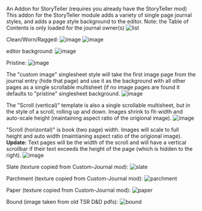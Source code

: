 An Addon for StoryTeller
(requires you already have the StoryTeller mod)
This addon for the StoryTeller module adds a variety of single page journal styles, and adds a page style background to the editor.
Note: the Table of Contents is only loaded for the journal owner(s)
![list](https://github.com/user-attachments/assets/cc32f876-1361-48a4-be55-47b2ddfe7d6d)

Clean/Worn/Ragged:
![image](https://github.com/Benjaneer/storyteller-addon-singlesheet/assets/9536408/6bd42d08-ac93-4454-ae5d-eef952392651)
![image](https://github.com/Benjaneer/storyteller-addon-singlesheet/assets/9536408/01ad000d-cc09-44ae-8d2e-8b27d3ad8955)

editor background:
![image](https://github.com/Benjaneer/storyteller-addon-singlesheet/assets/9536408/8c9f512f-043b-40ac-9102-fcbe1c899a5b)

Pristine:
![image](https://github.com/Benjaneer/storyteller-addon-singlesheet/assets/9536408/be37534f-1936-4833-a0d1-6d37ce1872f2)

The "custom image" singlesheet style will take the first image page from the journal entry (hide that page) and use it as the background with all other pages as a single scrollable multisheet (if no image pages are found it defaults to "pristine" singlesheet background.
![image](https://github.com/Benjaneer/storyteller-addon-singlesheet/assets/9536408/dad776bb-5767-496e-b599-896462fd1674)

The "Scroll (vertical)" template is also a single scrollable multisheet, but in the style of a scroll, rolling up and down.
Images shrink to fit-width and auto-scale height (maintaining aspect ratio of the origional image).
![image](https://github.com/Benjaneer/storyteller-addon-singlesheet/assets/9536408/385ea30b-8996-4e51-ac27-dbd5d39e8736)

"Scroll (horizontal)" is book (two page) width. Images will scale to full height and auto width (maintianing aspect ratio of the origional image).
**Update:** Text pages will be the width of the scroll and will have a vertical scrollbar if their text exceeds the height of the page (which is hidden to the right).
![image](https://github.com/Benjaneer/storyteller-addon-singlesheet/assets/9536408/1e80982a-5feb-44ce-bbf6-dd0f6c46569e)

Slate (texture copied from Custom-Journal mod):
![slate](https://github.com/user-attachments/assets/6ef95879-7469-4ae4-9b6f-215019abfba3)

Parchment (texture copied from Custom-Journal mod):
![parchment](https://github.com/user-attachments/assets/3f62ba39-ebda-47e2-a965-0029f2f45e6b)

Paper (texture copied from Custom-Journal mod):
![paper](https://github.com/user-attachments/assets/222c9dfb-1270-4efa-afc4-a46cd2087e6a)

Bound (image taken from old TSR D&D pdfs):
![bound](https://github.com/user-attachments/assets/6246c5e5-9950-4556-857f-6eb1ef040ffb)
